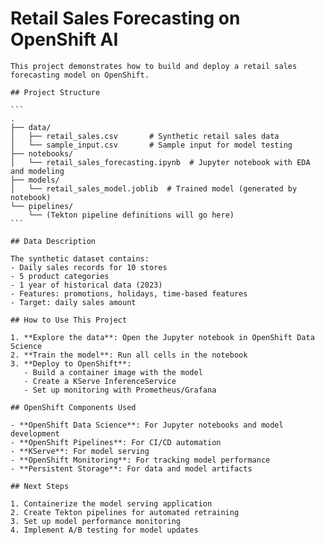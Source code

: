 # Retail Sales Forecasting on OpenShift AI
    
    This project demonstrates how to build and deploy a retail sales forecasting model on OpenShift.
    
    ## Project Structure
    
    ```
    .
    ├── data/
    │   ├── retail_sales.csv       # Synthetic retail sales data
    │   └── sample_input.csv       # Sample input for model testing
    ├── notebooks/
    │   └── retail_sales_forecasting.ipynb  # Jupyter notebook with EDA and modeling
    ├── models/
    │   └── retail_sales_model.joblib  # Trained model (generated by notebook)
    └── pipelines/
        └── (Tekton pipeline definitions will go here)
    ```
    
    ## Data Description
    
    The synthetic dataset contains:
    - Daily sales records for 10 stores
    - 5 product categories
    - 1 year of historical data (2023)
    - Features: promotions, holidays, time-based features
    - Target: daily sales amount
    
    ## How to Use This Project
    
    1. **Explore the data**: Open the Jupyter notebook in OpenShift Data Science
    2. **Train the model**: Run all cells in the notebook
    3. **Deploy to OpenShift**:
       - Build a container image with the model
       - Create a KServe InferenceService
       - Set up monitoring with Prometheus/Grafana
    
    ## OpenShift Components Used
    
    - **OpenShift Data Science**: For Jupyter notebooks and model development
    - **OpenShift Pipelines**: For CI/CD automation
    - **KServe**: For model serving
    - **OpenShift Monitoring**: For tracking model performance
    - **Persistent Storage**: For data and model artifacts
    
    ## Next Steps
    
    1. Containerize the model serving application
    2. Create Tekton pipelines for automated retraining
    3. Set up model performance monitoring
    4. Implement A/B testing for model updates
    
